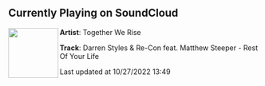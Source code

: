 ## Currently Playing on SoundCloud

[<img align="left" width="100" src="https://i1.sndcdn.com/artworks-000115697935-tgo284-t500x500.jpg">](https://soundcloud.com/togetherwerise/twr8-restofyourlife)

**Artist**: Together We Rise 

**Track**: Darren Styles & Re-Con feat. Matthew Steeper - Rest Of Your Life

Last updated at 10/27/2022 13:49

